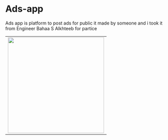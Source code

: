 # Ads-app
Ads app is platform to post ads for public
it made by someone and i took it from Engineer Bahaa S Alkhteeb for partice 

<table>
  <tr>
    <td><img src="screenshot/Three_Smartphones_Mockup.png"  height=300></td>
  </tr>
 </table>
